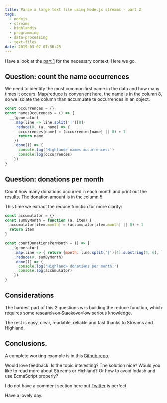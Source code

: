 ```yaml
---
title: Parse a large text file using Node.js streams - part 2
tags:
  - nodejs
  - streams
  - highlandjs
  - programming
  - data-processing
  - text-files
date: 2019-03-07 07:56:25
---
```



Have a look at the [part 1](/2019/03/02/parse-large-text-file-with-nodejs-streams) for the necessary context. Here we go.

## Question: count the name occurrences

We need to identify the most common first name in the data and how many times it occurs.
Map/reduce is convenient here, the name is in the column 8, so we isolate the column than accumulate te occurrences in an object. 

```javascript
const occurrences = {}
const namesOccurences = () => {
  __(generator)
    .map(line => line.split('|')[8])
    .reduce(0, (a, name) => {
      occurrences[name] = (occurrences[name] || 0) + 1
      return name
    })
    .done(() => {
      console.log('Highland> names occurrences:')
      console.log(occurrences)
    })
}
```

## Question: donations per month

Count how many donations occurred in each month and print out the results. The donation amount is in the column 5. 

This time we extract the reduce function for more clarity:

```javascript
const accumulator = {}
const sumByMonth = function (a, item) {
  accumulator[item.month] = (accumulator[item.month] || 0) + 1
  return item
}

const countDonationsPerMonth = () => {
  __(generator)
    .map(line => { return {month: line.split('|')[4].substring(4, 6), line: line,}})
    .reduce(0, sumByMonth)
    .done(() => {
      console.log('Highland> donations per month:')
      console.log(accumulator)
    })
}
```

## Considerations

The hardest part of this 2 questions was building the reduce function, which requires some ~~research on Stackoverflow~~ serious knowledge.

The rest is easy, clear, readable, reliable and fast thanks to Streams and Highland. 

## Conclusions. 

A complete working example is in this [Github repo](https://github.com/ildella/learn-tests-brokenthings/blob/master/nodejs/src/exercise-large-text-file-highland.js). 

Would love feedback. 
Is the topic interesting? The solution nice? Would you like to read more about Streams or Highland? Or how to avoid lodash and use EcmaScript properly? 

I do not have a comment section here but [Twitter](https://twitter.com/ildella) is perfect.

Have a lovely day. 